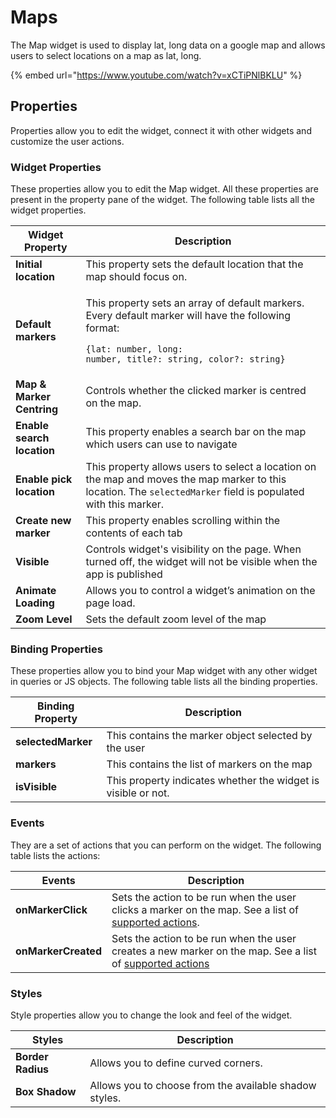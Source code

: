 # Maps

The Map widget is used to display lat, long data on a google map and allows users to select locations on a map as lat, long.

{% embed url="https://www.youtube.com/watch?v=xCTiPNlBKLU" %}

## Properties

Properties allow you to edit the widget, connect it with other widgets and customize the user actions.

### Widget Properties

These properties allow you to edit the Map widget. All these properties are present in the property pane of the widget. The following table lists all the widget properties.

| Widget Property            | Description                                                                                                                                                                                |
| -------------------------- | ------------------------------------------------------------------------------------------------------------------------------------------------------------------------------------------ |
| **Initial location**       | This property sets the default location that the map should focus on.                                                                                                                      |
| **Default markers**        | <p>This property sets an array of default markers. Every default marker will have the following format:</p><p><code>{lat: number, long: number, title?: string, color?: string}</code></p> |
| **Map & Marker Centring**  | Controls whether the clicked marker is centred on the map.                                                                                                                                 |
| **Enable search location** | This property enables a search bar on the map which users can use to navigate                                                                                                              |
| **Enable pick location**   | This property allows users to select a location on the map and moves the map marker to this location. The `selectedMarker` field is populated with this marker.                            |
| **Create new marker**      | This property enables scrolling within the contents of each tab                                                                                                                            |
| **Visible**                | Controls widget's visibility on the page. When turned off, the widget will not be visible when the app is published                                                                        |
| **Animate Loading**        | Allows you to control a widget’s animation on the page load.                                                                                                                               |
| **Zoom Level**             | Sets the default zoom level of the map                                                                                                                                                     |

### Binding Properties

These properties allow you to bind your Map widget with any other widget in queries or JS objects. The following table lists all the binding properties.

| Binding Property   | Description                                                   |
| ------------------ | ------------------------------------------------------------- |
| **selectedMarker** | This contains the marker object selected by the user          |
| **markers**        | This contains the list of markers on the map                  |
| **isVisible**      | This property indicates whether the widget is visible or not. |

### Events

They are a set of actions that you can perform on the widget. The following table lists the actions:

| Events              | Description                                                                                                                                       |
| ------------------- | ------------------------------------------------------------------------------------------------------------------------------------------------- |
| **onMarkerClick**   | Sets the action to be run when the user clicks a marker on the map. See a list of [supported actions](../appsmith-framework/widget-actions/).     |
| **onMarkerCreated** | Sets the action to be run when the user creates a new marker on the map. See a list of [supported actions](../appsmith-framework/widget-actions/) |

### Styles

Style properties allow you to change the look and feel of the widget.

| Styles            | Description                                            |
| ----------------- | ------------------------------------------------------ |
| **Border Radius** | Allows you to define curved corners.                   |
| **Box Shadow**    | Allows you to choose from the available shadow styles. |
